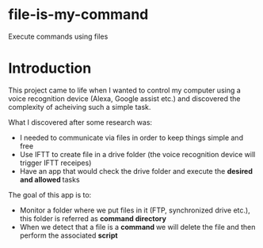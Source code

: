# file-is-my-command
Execute commands using files

# Introduction
This project came to life when I wanted to control my computer using a voice recognition device (Alexa, Google assist etc.) and discovered the complexity of acheiving such a simple task.

What I discovered after some research was:
- I needed to communicate via files in order to keep things simple and free
- Use IFTT to create file in a drive folder (the voice recognition device will trigger IFTT receipes)
- Have an app that would check the drive folder and execute the <strong> desired and allowed </strong> tasks

The goal of this app is to:

- Monitor a folder where we put files in it (FTP, synchronized drive etc.), this folder is referred as <strong> command directory </strong>
- When we detect that a file is a <strong> command </strong> we will delete the file and then perform the associated <strong> script <script>.
- All files located in the <strong> command directory </strong> are not necessarly commands, you are free to configure wich file should be considered as a command.
- For security reasons command files are not executed, we only parse the file name.

# Installation and setup

<h3> Requirements </h3>

- Java version >= 8
- Windows 10 (not tested for prior versions but should work)

<h3> Important notes </h3>
- Command file will be deleted before executing the associated script (otherwise we would have an infinite loop)


<h3> Windows </h3>

<h4> Setup:</h4>

- Place jar in a desired location (ex: C:/myDir)
- Create a config.json file in C:/myDir/config.json
- Create the folder that will contain the C:/myDir/scripts
- Create the folder that will be checked by the app: C:/myDir/commands
- Create a batch that will run the jar: C:/myDir/run-jar.bat
- Install the windows service that will execute the jar and start the service (the additional WinSW files should be placed in C:/myDir)

Optional: you can use WinSW to wrap the jar into a windows service thus not needing the run-jar.bat.

<h4> File hierarchy: </h4>

```
project
|   config.json
|   file.is.my.command-X.X-SNAPSHOT.jar
|   run-jar.bat
|   WinSW.NET4.exe (optional)
|   WinSW.NET4.xml (optional)
|   
|
|___scripts
	|
	|_  sleep.bat
	|_  myCustomScript.bat
|
|
|___commands (put here the files that will trigger command)
```

<h4> File example: </h4>

<h6> run-jar.bat</h6>

```batch
REM Move to the batch file location
REM For admin user default dir is in system32
REM Note: you can specify the location in the action tab in taskscheduler rendering the below line redundant
cd "%~dp0"
REM run the jar, absolute path not needed since we are in the correct dir
java -jar file.is.my.command-1.0-SNAPSHOT.jar
```

<h6> sleep.bat</h6>

```batch
@echo off
REM kill vlc
taskkill /F /IM vlc.exe /T
REM kill chrome
taskkill /F /IM chrome.exe /T
REM wait 4 seconds
ping -n 4 127.0.0.1 > nul
REM Shutdown windows machine
shutdown.exe /s /t 00
```

<h3> Configuration </h3>

Here is an example of config.json:

```json
{
	"scriptDir": "scripts",
	"commandPath" : "K:\\fileismycommand\\command",
	"commands": [		
		{"fileName": "shutdown-laptop", "script": "sleep.bat"}
	]
}

```
